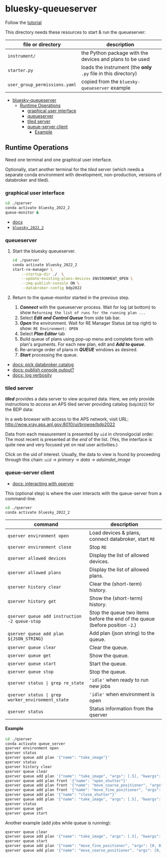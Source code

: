 # bluesky-queueserver

Follow the
[tutorial](https://blueskyproject.io/bluesky-queueserver/tutorial.html#running-re-manager-with-custom-startup-code)

This directory needs these resources to start & run the queueserver:

file or directory | description
--- | ---
`instrument/` | the Python package with the devices and plans to be used
`starter.py` | loads the instrument (the **only** `.py` file in this directory)
`user_group_permissions.yaml` | copied from the `bluesky-queueserver` example

- [bluesky-queueserver](#bluesky-queueserver)
  - [Runtime Operations](#runtime-operations)
    - [graphical user interface](#graphical-user-interface)
    - [queueserver](#queueserver)
    - [tiled server](#tiled-server)
    - [queue-server client](#queue-server-client)
      - [Example](#example)

## Runtime Operations

Need one terminal and one graphical user interface.

Optionally, start another terminal for the *tiled* server (which needs a separate conda environment with development, non-production, versions of databroker and tiled).

### graphical user interface

```bash
cd ./qserver
conda activate bluesky_2022_2
queue-monitor &
```

- [docs](https://blueskyproject.io/bluesky-widgets/)
- [`bluesky_2022_2`](https://github.com/BCDA-APS/use_bluesky/blob/main/install/environment_2022_1.yml)

### queueserver

1. Start the bluesky queueserver.

    ```bash
    cd ./qserver
    conda activate bluesky_2022_2
    start-re-manager \
        --startup-dir ./  \
        --update-existing-plans-devices ENVIRONMENT_OPEN \
        --zmq-publish-console ON \
        --databroker-config bdp2022
    ```

2. Return to the queue-monitor started in the previous step.

   1. ***Connect*** with the queueserver process.  Wait for log
      (at bottom) to show `Returning the list of runs for the running plan ...`
   3. Select ***Edit and Control Queue*** from side tab bar.
   4. ***Open*** the environment.  Wait for RE Manager Status
      (at top right) to show: `RE Environment: OPEN`
   5. Select ***Plan Editor*** tab
   6. Build queue of plans using pop-up menu and complete form with plan's arguments.  For each new plan, edit and ***Add to queue***.
   7. Re-arrange order of plans in ***QUEUE*** windows as desired.
   8. ***Start*** processing the queue.

- [docs: pick databroker catalog](https://blueskyproject.io/bluesky-queueserver/cli_tools.html#instances-of-run-engine-and-databroker)
- [docs: publish console output?](https://blueskyproject.io/bluesky-queueserver/cli_tools.html#instances-of-run-engine-and-databroker)
- [docs: log verbosity](https://blueskyproject.io/bluesky-queueserver/cli_tools.html#other-configuration-parameters)

### tiled server

***tiled*** provides a data server to view acquired data.  Here, we only provide
instructions to *access* an APS tiled server providing catalog (`bdp2022`) for the BDP data:

In a web browser with access to the APS network, visit URL: http://wow.xray.aps.anl.gov:8010/ui/browse/bdp2022

Data from each measurement is presented by `uid` in chronolgocial order.  The
most recent is presented at the *end* of the list.  (Yes, the interface is quite
new and very focused yet on real user activities.)

Click on the uid of interest.  Usually, the data to view is found by proceeding
through this chain: *`uid`* -> *primary* -> *data* -> *adsimdet_image*

### queue-server client

- [docs: interacting with qserver](https://blueskyproject.io/bluesky-queueserver/tutorial.html#starting-the-queue-server)

This (optional step) is where the user interacts with the queue-server from a command-line.

```bash
cd ./qserver
conda activate bluesky_2022_2

```

command | description
--- | ---
`qserver environment open` | Load devices & plans, connect databroker, start `RE`
`qserver environment close` | Stop `RE`
`qserver allowed devices` | Display the list of allowed devices. 
`qserver allowed plans` | Display the list of allowed plans. 
`qserver history clear` | Clear the (short-term) history. 
`qserver history get` | Show the (short-term) history. 
`qserver queue add instruction -2 queue-stop` | Stop the queue two items before the end of the queue (before position  `-2`.) 
`qserver queue add plan ${JSON_STRING}` | Add plan (json string) to the queue. 
`qserver queue clear` | Clear the queue. 
`qserver queue get` | Show the queue. 
`qserver queue start` | Start the queue. 
`qserver queue stop` | Stop the queue. 
`qserver status \| grep re_state` | `'idle'` when ready to run new jobs
`qserver status \| grep worker_environment_state` | `'idle'` when environment is open
`qserver status` | Status information from the qserver

#### Example

```bash
cd ./qserver
conda activate queue_server
qserver environment open
qserver status
qserver queue add plan '{"name": "take_image"}'
qserver status
qserver history clear
qserver queue clear
qserver queue add plan '{"name": "take_image", "args": [.5], "kwargs": {"md": {"task": "demonstrate the qserver", "frame_type": "image"}}}'
qserver queue add plan front '{"name": "open_shutter"}'
qserver queue add plan front '{"name": "move_coarse_positioner", "args": [2.71, 3.14]}'
qserver queue add plan front '{"name": "move_fine_positioner", "args": [.123, -0.456]}'
qserver queue add plan '{"name": "close_shutter"}'
qserver queue add plan '{"name": "take_image", "args": [.5], "kwargs": {"md": {"task": "demonstrate the qserver", "frame_type": "dark"}}}'
qserver status
qserver queue get
qserver queue start
```

Another example (add jobs while queue is running):

```bash
qserver queue clear
qserver queue add plan '{"name": "take_image", "args": [.5], "kwargs": {"md": {"task": "use the qserver"}}}'
qserver queue start
qserver queue add plan '{"name": "move_fine_positioner", "args": [0, 0]}'
qserver queue add plan '{"name": "move_coarse_positioner", "args": [0, 0]}'
```
